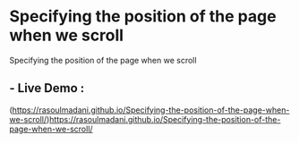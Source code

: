 # Specifying the position of the page when we scroll
 Specifying the position of the page when we scroll
## - Live Demo : 


  (https://rasoulmadani.github.io/Specifying-the-position-of-the-page-when-we-scroll/)https://rasoulmadani.github.io/Specifying-the-position-of-the-page-when-we-scroll/

